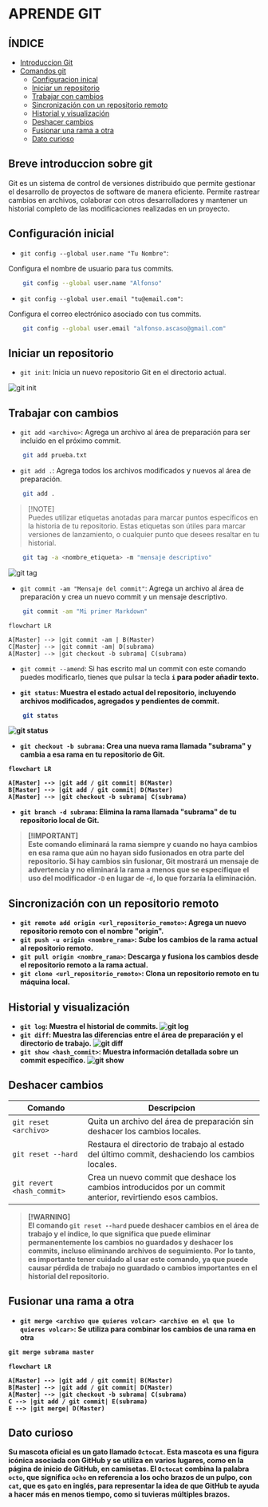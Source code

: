 
# APRENDE GIT

## ÍNDICE
- [Introduccion Git](#breve-introduccion-sobre-git)
- [Comandos git](#comandos-git)
  * [Configuracion inical](#configuración-inicial)
  * [Iniciar un repositorio](#iniciar-un-repositorio)
  * [Trabajar con cambios](#trabajar-con-cambios)
  * [Sincronización con un repositorio remoto](#sincronización-con-un-repositorio-remoto)
  * [Historial y visualización](#historial-y-visualización)
  * [Deshacer cambios](#deshacer-cambios)
  * [Fusionar una rama a otra](#fusionar-una-rama-a-otra)
  * [Dato curioso](#dato-curioso)
  


## Breve introduccion sobre git
Git es un sistema de control de versiones distribuido que permite gestionar el desarrollo de proyectos de software de manera eficiente. Permite rastrear cambios en archivos, colaborar con otros desarrolladores y mantener un historial completo de las modificaciones realizadas en un proyecto.

## Configuración inicial
- `git config --global user.name "Tu Nombre"`:

Configura el nombre de usuario para tus commits.
```bash
    git config --global user.name "Alfonso"
```
- `git config --global user.email "tu@email.com"`:

Configura el correo electrónico asociado con tus commits.
```bash
    git config --global user.email "alfonso.ascaso@gmail.com"
```

## Iniciar un repositorio
- `git init`: Inicia un nuevo repositorio Git en el directorio actual.

![git init](GitInit.PNG)

## Trabajar con cambios
- `git add <archivo>`: Agrega un archivo al área de preparación para ser incluido en el próximo commit.
```bash
    git add prueba.txt
```
- `git add .`: Agrega todos los archivos modificados y nuevos al área de preparación.
```bash
    git add .
```

> [!NOTE]\
> Puedes utilizar etiquetas anotadas para marcar puntos específicos en la historia de tu repositorio. Estas etiquetas son útiles para marcar versiones de lanzamiento, o cualquier punto que desees resaltar en tu historial.
```bash
    git tag -a <nombre_etiqueta> -m "mensaje descriptivo"
```
![git tag](gitTag.png)


- `git commit -am "Mensaje del commit"`: Agrega un archivo al área de preparación y crea un nuevo commit y un mensaje descriptivo.
```bash
    git commit -am "Mi primer Markdown"
```
```mermaid
flowchart LR

A[Master] --> |git commit -am | B(Master)
C[Master] --> |git commit -am| D(subrama)
A[Master] --> |git checkout -b subrama| C(subrama)
```

- `git commit --amend`: Si has escrito mal un commit con este comando puedes modificarlo, tienes que pulsar la tecla <strong>`i`<strong> para poder añadir texto.

- `git status`: Muestra el estado actual del repositorio, incluyendo archivos modificados, agregados y pendientes de commit.
```bash
    git status
```
![git status](GitStatus.PNG)

- `git checkout -b subrama`: Crea una nueva rama llamada "subrama" y cambia a esa rama en tu repositorio de Git.
```mermaid
flowchart LR

A[Master] --> |git add / git commit| B(Master)
B[Master] --> |git add / git commit| D(Master)
A[Master] --> |git checkout -b subrama| C(subrama)
```

- `git branch -d subrama`: Elimina la rama llamada "subrama" de tu repositorio local de Git.

> [!IMPORTANT]\
> Este comando eliminará la rama siempre y cuando no haya cambios en esa rama que aún no hayan sido fusionados en otra parte del repositorio. Si hay cambios sin fusionar, Git mostrará un mensaje de advertencia y no eliminará la rama a menos que se especifique el uso del modificador `-D` en lugar de `-d`, lo que forzaría la eliminación.



## Sincronización con un repositorio remoto
- `git remote add origin <url_repositorio_remoto>`: Agrega un nuevo repositorio remoto con el nombre "origin".
- `git push -u origin <nombre_rama>`: Sube los cambios de la rama actual al repositorio remoto.
- `git pull origin <nombre_rama>`: Descarga y fusiona los cambios desde el repositorio remoto a la rama actual.
- `git clone <url_repositorio_remoto>`: Clona un repositorio remoto en tu máquina local.

## Historial y visualización
- `git log`: Muestra el historial de commits.
![git log](gitLog.PNG)
- `git diff`: Muestra las diferencias entre el área de preparación y el directorio de trabajo.
![git diff](gitDiff.png)
- `git show <hash_commit>`: Muestra información detallada sobre un commit específico.
![git show](gitShow.PNG)

## Deshacer cambios
|  Comando                    |Descripcion                                                                  |
|-----------------------------|-------------------------------------------------------------------|
|`git reset <archivo>`        | Quita un archivo del área de preparación sin deshacer los cambios locales.                                                                  |
|`git reset --hard`           | Restaura el directorio de trabajo al estado del último commit, deshaciendo los cambios locales.                                                                  |
|`git revert <hash_commit>`   | Crea un nuevo commit que deshace los cambios introducidos por un commit anterior, revirtiendo esos cambios.                                                                  |

> [!WARNING]\
>El comando `git reset --hard` puede deshacer cambios en el área de trabajo y el índice, lo que significa que puede eliminar permanentemente los cambios no guardados y deshacer los commits, incluso eliminando archivos de seguimiento. Por lo tanto, es importante tener cuidado al usar este comando, ya que puede causar pérdida de trabajo no guardado o cambios importantes en el historial del repositorio.

## Fusionar una rama a otra
- `git merge <archivo que quieres volcar> <archivo en el que lo quieres volcar>`: Se utiliza para combinar los cambios de una rama en otra
``` java
git merge subrama master
```

```mermaid
flowchart LR

A[Master] --> |git add / git commit| B(Master)
B[Master] --> |git add / git commit| D(Master)
A[Master] --> |git checkout -b subrama| C(subrama)
C --> |git add / git commit| E(subrama)
E --> |git merge| D(Master)

```

## Dato curioso
Su mascota oficial es un gato llamado `Octocat`. Esta mascota es una figura icónica asociada con GitHub y se utiliza en varios lugares, como en la página de inicio de GitHub, en camisetas. El `Octocat` combina la palabra `octo`, que significa `ocho` en referencia a los ocho brazos de un pulpo, con `cat`, que es `gato` en inglés, para representar la idea de que GitHub te ayuda a hacer más en menos tiempo, como si tuvieras múltiples brazos.
